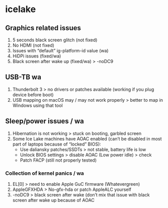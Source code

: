 # icelake

## Graphics related issues

1. 5 seconds black screen glitch (not fixed)
2. No HDMI (not fixed)
3. Issues with “default” ig-platform-id value (wa)
4. HiDPi issues (fixed/wa)
5. Black screen after wake up (fixed/wa) > -noDC9

## USB-TB wa

1. Thunderbolt 3 > no drivers or patches available (working if you plug device before boot)
2. USB mapping on macOS may / may not work properly > better to map in Windows using that tool

## Sleep/power issues / wa

1. Hibernation is not working > stuck on booting, garbled screen
2. Some Ice Lake machines have AOAC enabled (can’t be disabled in most part of laptops because of “locked” BIOS):
	* Use daliansky patches/SSDTs > not stable, battery life is low
	* Unlock BIOS settings > disable AOAC (Low power idle) > check
	* Patch FACP (still not properly tested)

### Collection of kernel panics / wa

1. EL[0] > need to enable Apple GuC firmware (Whatevergreen)
2. AppleGFXHDA > No-gfx-hda or patch AppleALC yourself
3. -noDC9 > black screen after wake (don’t mix that issue with black screen after wake up because of AOAC
